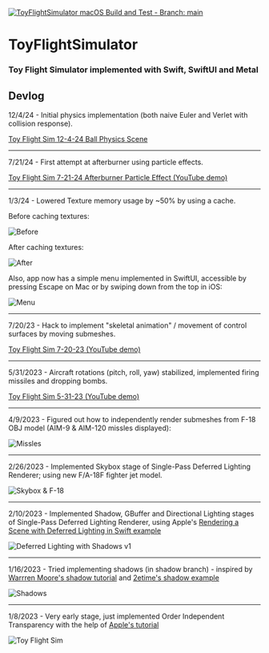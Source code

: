 [![ToyFlightSimulator macOS Build and Test - Branch: main](https://github.com/albertinopadin/ToyFlightSimulator/actions/workflows/macOS.yml/badge.svg?branch=main)](https://github.com/albertinopadin/ToyFlightSimulator/actions/workflows/macOS.yml)

# ToyFlightSimulator

### Toy Flight Simulator implemented with Swift, SwiftUI and Metal

## Devlog

12/4/24 - Initial physics implementation (both naive Euler and Verlet with collision response).

[Toy Flight Sim 12-4-24 Ball Physics Scene](https://www.youtube.com/watch?v=r0PpmTpkbZw)

---

7/21/24 - First attempt at afterburner using particle effects.

[Toy Flight Sim 7-21-24 Afterburner Particle Effect (YouTube demo)](https://www.youtube.com/watch?v=6hNesEF7Tbk)

---

1/3/24 - Lowered Texture memory usage by ~50% by using a cache.

Before caching textures:

![Before](images/BeforeTextureCache.png)

After caching textures:

![After](images/AfterTextureCache.png)

Also, app now has a simple menu implemented in SwiftUI, accessible by pressing Escape on Mac or by swiping down from the top in iOS:

![Menu](images/Menu.png)

---

7/20/23 - Hack to implement "skeletal animation" / movement of control surfaces by moving submeshes.

[Toy Flight Sim 7-20-23 (YouTube demo)](https://www.youtube.com/watch?v=eXpibhLOVw8)

---

5/31/2023 - Aircraft rotations (pitch, roll, yaw) stabilized, implemented firing missiles and dropping bombs.

[Toy Flight Sim 5-31-23 (YouTube demo)](https://www.youtube.com/watch?v=CXxXFoxoLWA)

---

4/9/2023 - Figured out how to independently render submeshes from F-18 OBJ model (AIM-9 & AIM-120 missles displayed):

![Missles](images/Missiles.png)

---

2/26/2023 - Implemented Skybox stage of Single-Pass Deferred Lighting Renderer; using new F/A-18F fighter jet model.

![Skybox & F-18](images/SPDL.png)

---

2/10/2023 - Implemented Shadow, GBuffer and Directional Lighting stages of Single-Pass Deferred Lighting Renderer, using Apple's [Rendering a Scene with Deferred Lighting in Swift example](https://developer.apple.com/documentation/metal/metal_sample_code_library/rendering_a_scene_with_deferred_lighting_in_swift)

![Deferred Lighting with Shadows v1](images/TFSDeferredLightingShadows.png)

---

1/16/2023 - Tried implementing shadows (in shadow branch) - inspired by [Warrren Moore's shadow tutorial](https://medium.com/@warrenm/thirty-days-of-metal-day-19-directional-shadows-116cecbafcbb) and [2etime's shadow example](https://discord.com/channels/428977382515277824/428977382515277830/1059718599398404116)

![Shadows](images/TFSShadows.png)

---

1/8/2023 - Very early stage, just implemented Order Independent Transparency with the help of [Apple's tutorial](https://developer.apple.com/documentation/metal/metal_sample_code_library/implementing_order-independent_transparency_with_image_blocks)

![Toy Flight Sim](images/ToyFlightSim.png)
